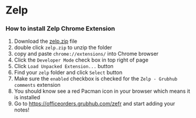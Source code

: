 # Zelp
### How to install Zelp Chrome Extension

1. Download the [zelp.zip](https://github.com/jcandeli/zelp/raw/master/dist/zelp.zip) file
1. double click `zelp.zip` to unzip the folder
1. copy and paste `chrome://extensions/` into Chrome browser
1. Click the `Developer Mode` check box in top right of page
1. Click `Load Unpacked Extension...` button
1. Find your `zelp` folder and click `Select` button
1. Make sure the `enabled` checkbox is checked for the `Zelp - Grubhub comments` extension
1. You should know see a red Pacman icon in your browser which means it is installed
1. Go to https://officeorders.grubhub.com/zefr and start adding your notes!
